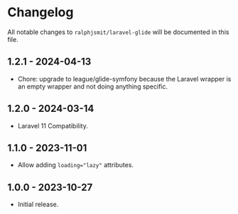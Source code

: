 # Changelog

All notable changes to `ralphjsmit/laravel-glide` will be documented in this file.

## 1.2.1 - 2024-04-13

- Chore: upgrade to league/glide-symfony because the Laravel wrapper is an empty wrapper and not doing anything specific.

## 1.2.0 - 2024-03-14

- Laravel 11 Compatibility.

## 1.1.0 - 2023-11-01

- Allow adding `loading="lazy"` attributes.

## 1.0.0 - 2023-10-27

- Initial release.
